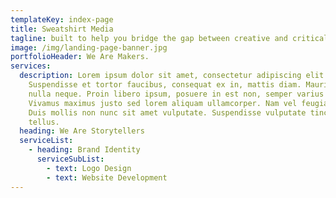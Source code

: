 ```yaml
---
templateKey: index-page
title: Sweatshirt Media
tagline: built to help you bridge the gap between creative and critical thinking
image: /img/landing-page-banner.jpg
portfolioHeader: We Are Makers.
services:
  description: Lorem ipsum dolor sit amet, consectetur adipiscing elit.
    Suspendisse et tortor faucibus, consequat ex in, mattis diam. Mauris sed
    nulla neque. Proin libero ipsum, posuere in est non, semper varius felis.
    Vivamus maximus justo sed lorem aliquam ullamcorper. Nam vel feugiat velit.
    Duis mollis non nunc sit amet vulputate. Suspendisse vulputate tincidunt
    tellus.
  heading: We Are Storytellers
  serviceList:
    - heading: Brand Identity
      serviceSubList:
        - text: Logo Design
        - text: Website Development
---
```

